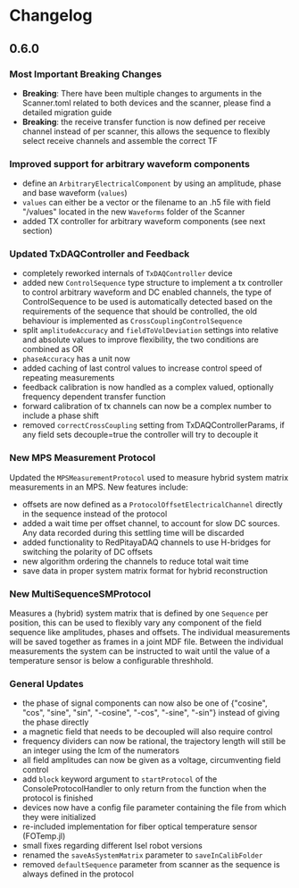 # Changelog

## 0.6.0

### Most Important Breaking Changes
- **Breaking**: There have been multiple changes to arguments in the Scanner.toml related to both devices and the scanner, please find a detailed migration guide [](here)
- **Breaking**: the receive transfer function is now defined per receive channel instead of per scanner, this allows the sequence to flexibly select receive channels and assemble the correct TF

### Improved support for arbitrary waveform components
- define an `ArbitraryElectricalComponent` by using an amplitude, phase and base waveform (`values`)
- `values` can either be a vector or the filename to an .h5 file with field "/values" located in the new `Waveforms` folder of the Scanner
- added TX controller for arbitrary waveform components (see next section)

### Updated TxDAQController and Feedback
- completely reworked internals of `TxDAQController` device
- added new `ControlSequence` type structure to implement a tx controller to control arbitrary waveform and DC enabled channels, the type of ControlSequence to be used is automatically detected based on the requirements of the sequence that should be controlled, the old behaviour is implemented as `CrossCouplingControlSequence`
- split `amplitudeAccuracy` and `fieldToVolDeviation` settings into relative and absolute values to improve flexibility, the two conditions are combined as OR
- `phaseAccuracy` has a unit now
- added caching of last control values to increase control speed of repeating measurements
- feedback calibration is now handled as a complex valued, optionally frequency dependent transfer function
- forward calibration of tx channels can now be a complex number to include a phase shift
- removed `correctCrossCoupling` setting from TxDAQControllerParams, if any field sets decouple=true the controller will try to decouple it


### New MPS Measurement Protocol
Updated the `MPSMeasurementProtocol` used to measure hybrid system matrix measurements in an MPS.
New features include:
- offsets are now defined as a `ProtocolOffsetElectricalChannel` directly in the sequence instead of the protocol
- added a wait time per offset channel, to account for slow DC sources. Any data recorded during this settling time will be discarded
- added functionality to RedPitayaDAQ channels to use H-bridges for switching the polarity of DC offsets
- new algorithm ordering the channels to reduce total wait time
- save data in proper system matrix format for hybrid reconstruction

### New MultiSequenceSMProtocol
Measures a (hybrid) system matrix that is defined by one `Sequence` per position, this can be used to flexibly vary any component of the field sequence like amplitudes, phases and offsets. The individual measurements will be saved together as frames in a joint MDF file. Between the individual measurements the system can be instructed to wait until the value of a temperature sensor is below a configurable threshhold.

### General Updates
- the phase of signal components can now also be one of {"cosine", "cos", "sine", "sin", "-cosine", "-cos", "-sine", "-sin"} instead of giving the phase directly
- a magnetic field that needs to be decoupled will also require control
- frequency dividers can now be rational, the trajectory length will still be an integer using the lcm of the numerators
- all field amplitudes can now be given as a voltage, circumventing field control
- add `block` keyword argument to `startProtocol` of the ConsoleProtocolHandler to only return from the function when the protocol is finished
- devices now have a config file parameter containing the file from which they were initialized
- re-included implementation for fiber optical temperature sensor (FOTemp.jl)
- small fixes regarding different Isel robot versions
- renamed the `saveAsSystemMatrix` parameter to `saveInCalibFolder`
- removed `defaultSequence` parameter from scanner as the sequence is always defined in the protocol